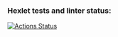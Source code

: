 ### Hexlet tests and linter status:
[![Actions Status](https://github.com/hamsterTears/frontend-project-44/workflows/hexlet-check/badge.svg)](https://github.com/hamsterTears/frontend-project-44/actions)